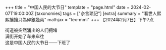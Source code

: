 +++
title = "中国人民的大节日"
template = "page.html"
date = 2024-02-07T19:00:00Z
[taxonomies]
tags = ["杂言琐记"]
[extra]
summary = "看世人熙熙攘攘只為碎銀幾兩"
mathjax = "tex-mml"
+++
【2024年2月7日】下午7点

街道被突然涌出的人们拥堵
<br>
满街开始了车来车往
<br>
这是中国人民的大节日——下班了
